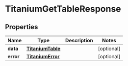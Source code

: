 

# TitaniumGetTableResponse


## Properties

| Name | Type | Description | Notes |
|------------ | ------------- | ------------- | -------------|
|**data** | [**TitaniumTable**](TitaniumTable.md) |  |  [optional] |
|**error** | [**TitaniumError**](TitaniumError.md) |  |  [optional] |



